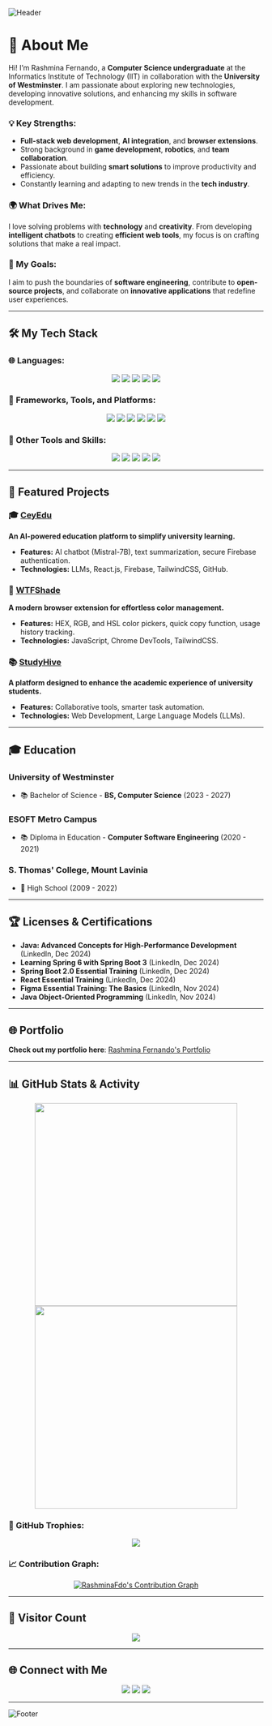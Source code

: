 ![Header](https://capsule-render.vercel.app/api?type=waving&color=gradient&height=200&section=header&text=Hi!%20I'm%20Rashmina%20Fernando%20👋&fontSize=40&fontAlignY=35)

# 🌟 About Me
Hi! I’m Rashmina Fernando, a **Computer Science undergraduate** at the Informatics Institute of Technology (IIT) in collaboration with the **University of Westminster**. I am passionate about exploring new technologies, developing innovative solutions, and enhancing my skills in software development.

### 💡 Key Strengths:
- **Full-stack web development**, **AI integration**, and **browser extensions**.
- Strong background in **game development**, **robotics**, and **team collaboration**.
- Passionate about building **smart solutions** to improve productivity and efficiency.
- Constantly learning and adapting to new trends in the **tech industry**.

### 🌍 What Drives Me:
I love solving problems with **technology** and **creativity**. From developing **intelligent chatbots** to creating **efficient web tools**, my focus is on crafting solutions that make a real impact.

### 🚀 My Goals:
I aim to push the boundaries of **software engineering**, contribute to **open-source projects**, and collaborate on **innovative applications** that redefine user experiences.

---

## 🛠️ My Tech Stack

### 🌐 Languages:
<p align="center">
  <img src="https://img.shields.io/badge/Java-ED8B00?style=for-the-badge&logo=java&logoColor=white">
  <img src="https://img.shields.io/badge/Python-3776AB?style=for-the-badge&logo=python&logoColor=white">
  <img src="https://img.shields.io/badge/JavaScript-F7DF1E?style=for-the-badge&logo=javascript&logoColor=black">
  <img src="https://img.shields.io/badge/HTML5-E34F26?style=for-the-badge&logo=html5&logoColor=white">
  <img src="https://img.shields.io/badge/CSS3-1572B6?style=for-the-badge&logo=css3&logoColor=white">
</p>

### 🚀 Frameworks, Tools, and Platforms:
<p align="center">
  <img src="https://img.shields.io/badge/Spring%20Boot-6DB33F?style=for-the-badge&logo=spring&logoColor=white">
  <img src="https://img.shields.io/badge/React-61DAFB?style=for-the-badge&logo=react&logoColor=black">
  <img src="https://img.shields.io/badge/MySQL-4479A1?style=for-the-badge&logo=mysql&logoColor=white">
  <img src="https://img.shields.io/badge/PostgreSQL-316192?style=for-the-badge&logo=postgresql&logoColor=white">
  <img src="https://img.shields.io/badge/Firebase-FFCA28?style=for-the-badge&logo=firebase&logoColor=black">
  <img src="https://img.shields.io/badge/Unreal%20Engine-0E1128?style=for-the-badge&logo=unrealengine&logoColor=white">
</p>

### 🔧 Other Tools and Skills:
<p align="center">
  <img src="https://img.shields.io/badge/Git-F05032?style=for-the-badge&logo=git&logoColor=white">
  <img src="https://img.shields.io/badge/GitHub-181717?style=for-the-badge&logo=github&logoColor=white">
  <img src="https://img.shields.io/badge/TailwindCSS-38B2AC?style=for-the-badge&logo=tailwindcss&logoColor=white">
  <img src="https://img.shields.io/badge/Figma-F24E1E?style=for-the-badge&logo=figma&logoColor=white">
  <img src="https://img.shields.io/badge/Chrome%20DevTools-4285F4?style=for-the-badge&logo=googlechrome&logoColor=white">
</p>

---

## 📂 Featured Projects

### 🎓 [CeyEdu](https://rashminafdo.github.io/ceyedu/#/)
**An AI-powered education platform to simplify university learning.**
- **Features:** AI chatbot (Mistral-7B), text summarization, secure Firebase authentication.
- **Technologies:** LLMs, React.js, Firebase, TailwindCSS, GitHub.

### 🎨 [WTFShade](https://rashminafdo.github.io/wtfshade/)
**A modern browser extension for effortless color management.**
- **Features:** HEX, RGB, and HSL color pickers, quick copy function, usage history tracking.
- **Technologies:** JavaScript, Chrome DevTools, TailwindCSS.

### 📚 [StudyHive](https://www.linkedin.com/company/studyhive/)
**A platform designed to enhance the academic experience of university students.**
- **Features:** Collaborative tools, smarter task automation.
- **Technologies:** Web Development, Large Language Models (LLMs).

---

## 🎓 Education
### **University of Westminster**
- 📚 Bachelor of Science - **BS, Computer Science** (2023 - 2027)

### **ESOFT Metro Campus**
- 📚 Diploma in Education - **Computer Software Engineering** (2020 - 2021)

### **S. Thomas' College, Mount Lavinia**
- 🏫 High School (2009 - 2022)

---

## 🏆 Licenses & Certifications
- **Java: Advanced Concepts for High-Performance Development** (LinkedIn, Dec 2024)
- **Learning Spring 6 with Spring Boot 3** (LinkedIn, Dec 2024)
- **Spring Boot 2.0 Essential Training** (LinkedIn, Dec 2024)
- **React Essential Training** (LinkedIn, Dec 2024)
- **Figma Essential Training: The Basics** (LinkedIn, Nov 2024)
- **Java Object-Oriented Programming** (LinkedIn, Nov 2024)

---

## 🌐 Portfolio
**Check out my portfolio here**: [Rashmina Fernando's Portfolio](https://rashminafdo.github.io/Portfolio/)

---

## 📊 GitHub Stats & Activity
<p align="center">
  <img src="https://github-readme-stats.vercel.app/api?username=RashminaFdo&show_icons=true&theme=radical" width="400">
  <img src="https://github-readme-streak-stats.herokuapp.com?user=RashminaFdo&theme=radical&hide_border=true&date_format=M%20j%5B%2C%20Y%5D" width="400">
</p>

### 🏅 GitHub Trophies:
<p align="center">
  <img src="https://github-profile-trophy.vercel.app/?username=RashminaFdo&theme=radical&row=1&column=7">
</p>

### 📈 Contribution Graph:
<p align="center">
  <a href="https://github.com/RashminaFdo">
    <img src="https://github-readme-activity-graph.vercel.app/graph?username=RashminaFdo&theme=github-dark&hide_border=true" alt="RashminaFdo's Contribution Graph" />
  </a>
</p>

---

## 🌟 Visitor Count
<p align="center">
  <img src="https://komarev.com/ghpvc/?username=RashminaFdo&style=for-the-badge&color=blueviolet&label=Visitors">
</p>

---

## 🌐 Connect with Me
<p align="center">
  <a href="https://www.linkedin.com/in/rashminafernando/"><img src="https://img.shields.io/badge/LinkedIn-0077B5?style=for-the-badge&logo=linkedin&logoColor=white"></a>
  <a href="https://www.instagram.com/rashmina.fernando/"><img src="https://img.shields.io/badge/Instagram-E4405F?style=for-the-badge&logo=instagram&logoColor=white"></a>
  <a href="https://github.com/RashminaFdo"><img src="https://img.shields.io/badge/GitHub-100000?style=for-the-badge&logo=github&logoColor=white"></a>
</p>

---

![Footer](https://capsule-render.vercel.app/api?type=waving&color=gradient&height=150&section=footer&text=Thanks%20for%20Visiting!%20🚀&fontSize=20&fontAlignY=45)
